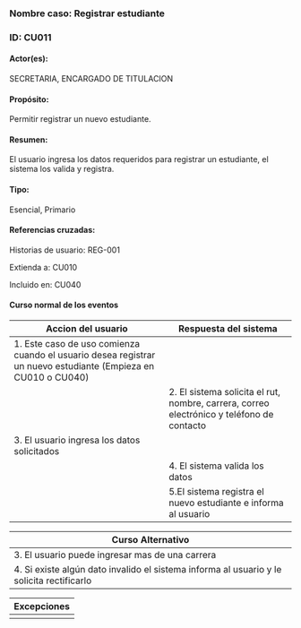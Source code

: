 ### Nombre caso: Registrar estudiante
### ID: CU011
#### Actor(es):
SECRETARIA, ENCARGADO DE TITULACION
#### Propósito:
Permitir registrar un nuevo estudiante.
#### Resumen:
El usuario ingresa los datos requeridos para registrar un estudiante, el sistema los valida y registra.
#### Tipo:
Esencial, Primario
#### Referencias cruzadas:
Historias de usuario: REG-001

Extienda a: CU010

Incluido en: CU040

#### Curso normal de los eventos

| Accion del usuario | Respuesta del sistema |
|--------------------|--------------------- |
| 1. Este caso de uso comienza cuando el usuario desea  registrar un nuevo estudiante (Empieza en CU010 o CU040) ||
| | 2. El sistema solicita el rut, nombre, carrera, correo electrónico y teléfono de contacto |
| 3. El usuario ingresa los datos solicitados ||
| | 4. El sistema valida los datos |
| | 5.El sistema registra el nuevo estudiante e informa al usuario |

| Curso Alternativo |
|-----------------|
| 3. El usuario puede ingresar mas de una carrera |
| 4. Si existe algún dato invalido el sistema informa al usuario y le solicita rectificarlo |


|Excepciones|
|-----------------|
||
